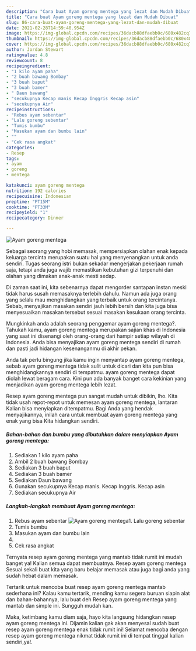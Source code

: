 ```yaml
---
description: "Cara buat Ayam goreng mentega yang lezat dan Mudah Dibuat"
title: "Cara buat Ayam goreng mentega yang lezat dan Mudah Dibuat"
slug: 86-cara-buat-ayam-goreng-mentega-yang-lezat-dan-mudah-dibuat
date: 2021-02-28T14:59:40.954Z
image: https://img-global.cpcdn.com/recipes/36dacb88dfaebb0c/680x482cq70/ayam-goreng-mentega-foto-resep-utama.jpg
thumbnail: https://img-global.cpcdn.com/recipes/36dacb88dfaebb0c/680x482cq70/ayam-goreng-mentega-foto-resep-utama.jpg
cover: https://img-global.cpcdn.com/recipes/36dacb88dfaebb0c/680x482cq70/ayam-goreng-mentega-foto-resep-utama.jpg
author: Jordan Stewart
ratingvalue: 4.8
reviewcount: 8
recipeingredient:
- "1 kilo ayam paha"
- "2 buah bawang Bombay"
- "3 buah baput"
- "3 buah bamer"
- " Daun bawang"
- "secukupnya Kecap manis Kecap Inggris Kecap asin"
- "secukupnya Air"
recipeinstructions:
- "Rebus ayam sebentar"
- "Lalu goreng sebentar"
- "Tumis bumbu"
- "Masukan ayam dan bumbu lain"
- ""
- "Cek rasa angkat"
categories:
- Resep
tags:
- ayam
- goreng
- mentega

katakunci: ayam goreng mentega 
nutrition: 192 calories
recipecuisine: Indonesian
preptime: "PT15M"
cooktime: "PT33M"
recipeyield: "1"
recipecategory: Dinner

---
```



![Ayam goreng mentega](https://img-global.cpcdn.com/recipes/36dacb88dfaebb0c/680x482cq70/ayam-goreng-mentega-foto-resep-utama.jpg)

Sebagai seorang yang hobi memasak, mempersiapkan olahan enak kepada keluarga tercinta merupakan suatu hal yang menyenangkan untuk anda sendiri. Tugas seorang istri bukan sekadar mengerjakan pekerjaan rumah saja, tetapi anda juga wajib memastikan kebutuhan gizi terpenuhi dan olahan yang dimakan anak-anak mesti sedap.

Di zaman  saat ini, kita sebenarnya dapat mengorder santapan instan meski tidak harus susah memasaknya terlebih dahulu. Namun ada juga orang yang selalu mau menghidangkan yang terbaik untuk orang tercintanya. Sebab, menyajikan masakan sendiri jauh lebih bersih dan kita juga bisa menyesuaikan masakan tersebut sesuai masakan kesukaan orang tercinta. 



Mungkinkah anda adalah seorang penggemar ayam goreng mentega?. Tahukah kamu, ayam goreng mentega merupakan sajian khas di Indonesia yang saat ini disenangi oleh orang-orang dari hampir setiap wilayah di Indonesia. Anda bisa menyajikan ayam goreng mentega sendiri di rumah dan pasti jadi hidangan kesenanganmu di akhir pekan.

Anda tak perlu bingung jika kamu ingin menyantap ayam goreng mentega, sebab ayam goreng mentega tidak sulit untuk dicari dan kita pun bisa menghidangkannya sendiri di tempatmu. ayam goreng mentega dapat diolah lewat beragam cara. Kini pun ada banyak banget cara kekinian yang menjadikan ayam goreng mentega lebih lezat.

Resep ayam goreng mentega pun sangat mudah untuk dibikin, lho. Kita tidak usah repot-repot untuk memesan ayam goreng mentega, lantaran Kalian bisa menyiapkan ditempatmu. Bagi Anda yang hendak menyajikannya, inilah cara untuk membuat ayam goreng mentega yang enak yang bisa Kita hidangkan sendiri.

<!--inarticleads1-->

##### Bahan-bahan dan bumbu yang dibutuhkan dalam menyiapkan Ayam goreng mentega:

1. Sediakan 1 kilo ayam paha
1. Ambil 2 buah bawang Bombay
1. Sediakan 3 buah baput
1. Sediakan 3 buah bamer
1. Sediakan  Daun bawang
1. Gunakan secukupnya Kecap manis. Kecap Inggris. Kecap asin
1. Sediakan secukupnya Air




<!--inarticleads2-->

##### Langkah-langkah membuat Ayam goreng mentega:

1. Rebus ayam sebentar
<img src="https://img-global.cpcdn.com/steps/9cce972a21e391dd/160x128cq70/ayam-goreng-mentega-langkah-memasak-1-foto.jpg" alt="Ayam goreng mentega">1. Lalu goreng sebentar
1. Tumis bumbu
1. Masukan ayam dan bumbu lain
1. 
1. Cek rasa angkat




Ternyata resep ayam goreng mentega yang mantab tidak rumit ini mudah banget ya! Kalian semua dapat membuatnya. Resep ayam goreng mentega Sesuai sekali buat kita yang baru belajar memasak atau juga bagi anda yang sudah hebat dalam memasak.

Tertarik untuk mencoba buat resep ayam goreng mentega mantab sederhana ini? Kalau kamu tertarik, mending kamu segera buruan siapin alat dan bahan-bahannya, lalu buat deh Resep ayam goreng mentega yang mantab dan simple ini. Sungguh mudah kan. 

Maka, ketimbang kamu diam saja, hayo kita langsung hidangkan resep ayam goreng mentega ini. Dijamin kalian gak akan menyesal sudah buat resep ayam goreng mentega enak tidak rumit ini! Selamat mencoba dengan resep ayam goreng mentega nikmat tidak rumit ini di tempat tinggal kalian sendiri,ya!.

